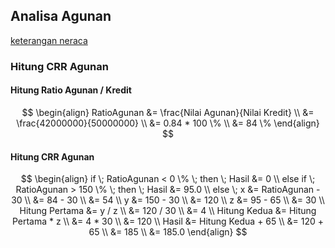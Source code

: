 ## Analisa Agunan

[keterangan neraca](https://docs.google.com/spreadsheets/d/1GVi1LWD_Agzt1jity-GR054ZJ96Z-wJYgSQC2RztsY0/edit#gid=836029542 ':include :type=iframe width=100% height=800px')

### Hitung CRR Agunan

#### Hitung Ratio Agunan / Kredit

$$
\begin{align}
RatioAgunan &= \frac{Nilai Agunan}{Nilai Kredit} \\
&= \frac{42000000}{50000000} \\
&= 0.84 * 100 \% \\
&= 84 \%
\end{align}
$$


#### Hitung CRR Agunan

$$
\begin{align}
if \; RatioAgunan < 0 \% \; then \; Hasil &= 0 \\
else if \; RatioAgunan >  150 \% \; then \; Hasil &= 95.0 \\
else \; x &= RatioAgunan - 30 \\
&= 84 - 30 \\
&= 54 \\
y &= 150 - 30 \\
&= 120 \\
z &= 95 - 65 \\
&= 30 \\
Hitung Pertama &= y / z \\
&= 120 / 30 \\
&= 4 \\
Hitung Kedua &= Hitung Pertama * z \\
&= 4 * 30 \\
&= 120 \\
Hasil &= Hitung Kedua + 65 \\
&= 120 + 65 \\
&= 185 \\
&= 185.0
\end{align}
$$




